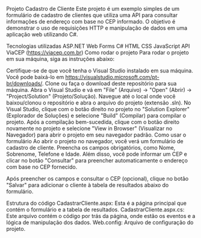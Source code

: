 Projeto Cadastro de Cliente
Este projeto é um exemplo simples de um formulário de cadastro de clientes que utiliza uma API para consultar informações de endereço com base no CEP informado. O objetivo é demonstrar o uso de requisições HTTP e manipulação de dados em uma aplicação web utilizando C#.

Tecnologias utilizadas
ASP.NET Web Forms
C#
HTML
CSS
JavaScript
API ViaCEP (https://viacep.com.br)
Como rodar o projeto
Para rodar o projeto em sua máquina, siga as instruções abaixo:

Certifique-se de que você tenha o Visual Studio instalado em sua máquina. Você pode baixá-lo em https://visualstudio.microsoft.com/pt-br/downloads/.
Clone ou faça o download deste repositório para sua máquina.
Abra o Visual Studio e vá em "File" (Arquivo) -> "Open" (Abrir) -> "Project/Solution" (Projeto/Solução).
Navegue até o local onde você baixou/clonou o repositório e abra o arquivo do projeto (extensão .sln).
No Visual Studio, clique com o botão direito no projeto no "Solution Explorer" (Explorador de Soluções) e selecione "Build" (Compilar) para compilar o projeto.
Após a compilação bem-sucedida, clique com o botão direito novamente no projeto e selecione "View in Browser" (Visualizar no Navegador) para abrir o projeto em seu navegador padrão.
Como usar o formulário
Ao abrir o projeto no navegador, você verá um formulário de cadastro de cliente. Preencha os campos obrigatórios, como Nome, Sobrenome, Telefone e Idade. Além disso, você pode informar um CEP e clicar no botão "Consultar" para preencher automaticamente o endereço com base no CEP fornecido.

Após preencher os campos e consultar o CEP (opcional), clique no botão "Salvar" para adicionar o cliente à tabela de resultados abaixo do formulário.

Estrutura do código
CadastrarCliente.aspx: Esta é a página principal que contém o formulário e a tabela de resultados.
CadastrarCliente.aspx.cs: Este arquivo contém o código por trás da página, onde estão os eventos e a lógica de manipulação dos dados.
Web.config: Arquivo de configuração do projeto.
